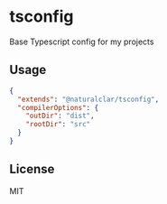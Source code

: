 # tsconfig

Base Typescript config for my projects

## Usage

```json
{
  "extends": "@naturalclar/tsconfig",
  "compilerOptions": {
    "outDir": "dist",
    "rootDir": "src"
  }
}
```

## License

MIT
